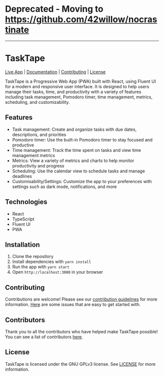 # Deprecated - Moving to https://github.com/42willow/nocrastinate

----

# TaskTape

[Live App](https://tasktape-community.github.io/) | [Documentation](https://github.com/tasktape-community/tasktape-community.github.io/wiki) | [Contributing](CONTRIBUTING.md) | [License](LICENSE)

TaskTape is a Progressive Web App (PWA) built with React, using Fluent UI for a modern and responsive user interface. It is designed to help users manage their tasks, time, and productivity with a variety of features including task management, Pomodoro timer, time management, metrics, scheduling, and customizability.

## Features

- Task management: Create and organize tasks with due dates, descriptions, and priorities
- Pomodoro timer: Use the built-in Pomodoro timer to stay focused and productive
- Time management: Track the time spent on tasks and view time management metrics
- Metrics: View a variety of metrics and charts to help monitor productivity and progress
- Scheduling: Use the calendar view to schedule tasks and manage deadlines
- Customisability/Settings: Customize the app to your preferences with settings such as dark mode, notifications, and more

## Technologies

- React
- TypeScript
- Fluent UI
- PWA

## Installation

1. Clone the repository
2. Install dependencies with `yarn install`
3. Run the app with `yarn start`
4. Open `http://localhost:3000` in your browser

## Contributing

Contributions are welcome! Please see our [contribution guidelines](CONTRIBUTING.md) for more information. [Here](https://github.com/tasktape-community/tasktape-community.github.io/contribute) are some issues that are easy to get started with.

## Contributors

Thank you to all the contributors who have helped make TaskTape possible! You can see a list of contributors [here](https://github.com/tasktape-community/tasktape/graphs/contributors).

## License

TaskTape is licensed under the GNU GPLv3 license. See [LICENSE](LICENSE) for more information.
